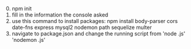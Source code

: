 0. npm init
1. fill in the information the console asked
2. use this command to install packages: npm install body-parser cors date-fns express mysql2 nodemon path sequelize multer
3. navigate to package.json and change the running script from 'node <yourserverentry>.js' 'nodemon <yourserverentry>.js'